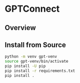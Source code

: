 # GPTConnect

## Overview

## Install from Source

```bash
python -m venv gpt-venv
source gpt-venv/bin/activate
pip install -U pip
pip install -r requirements.txt
pip install .
```
